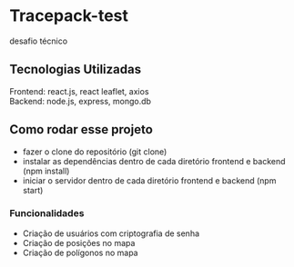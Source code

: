 # Tracepack-test

desafio técnico

## Tecnologias Utilizadas

Frontend: react.js, react leaflet, axios\
Backend: node.js, express, mongo.db 

## Como rodar esse projeto

- fazer o clone do repositório (git clone)
- instalar as dependências dentro de cada diretório frontend e backend (npm install)
- iniciar o servidor dentro de cada diretório frontend e backend (npm start)

### Funcionalidades

- Criação de usuários com criptografia de senha
- Criação de posições no mapa
- Criação de polígonos no mapa
